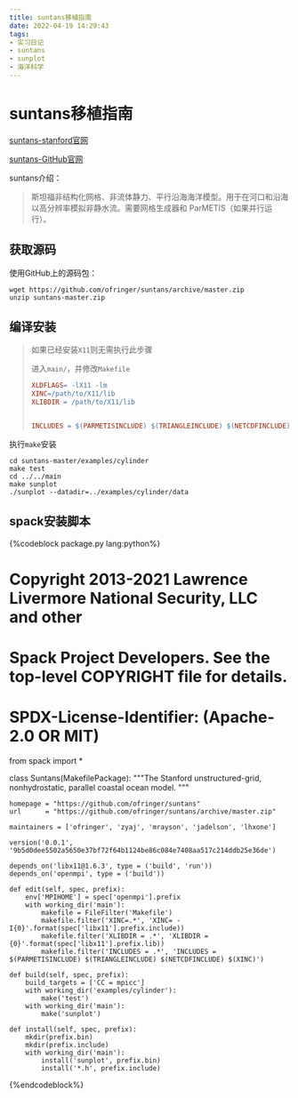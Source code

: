 ```yaml
---
title: suntans移植指南
date: 2022-04-19 14:29:43
tags:
- 实习日记
- suntans
- sunplot
- 海洋科学
---
```


# suntans移植指南

[suntans-stanford官网](https://web.stanford.edu/group/suntans/cgi-bin/documentation/user_guide/node1.html)

[suntans-GitHub官网](https://github.com/ofringer/suntans)


suntans介绍：
>斯坦福非结构化网格、非流体静力、平行沿海海洋模型。用于在河口和沿海以高分辨率模拟非静水流。需要网格生成器和 ParMETIS（如果并行运行）。

## 获取源码

使用GitHub上的源码包：

```shell
wget https://github.com/ofringer/suntans/archive/master.zip
unzip suntans-master.zip
```
## 编译安装

>如果已经安装`X11`则无需执行此步骤
>
>进入`main/`，并修改`Makefile`
>
>```Makefile
>XLDFLAGS= -lX11 -lm
>XINC=/path/to/X11/lib
>XLIBDIR = /path/to/X11/lib
>
>
>INCLUDES = $(PARMETISINCLUDE) $(TRIANGLEINCLUDE) $(NETCDFINCLUDE) $(XINC)
>```

执行`make`安装

```
cd suntans-master/examples/cylinder
make test
cd ../../main
make sunplot
./sunplot --datadir=../examples/cylinder/data
```

## spack安装脚本

{%codeblock package.py lang:python%}
# Copyright 2013-2021 Lawrence Livermore National Security, LLC and other
# Spack Project Developers. See the top-level COPYRIGHT file for details.
#
# SPDX-License-Identifier: (Apache-2.0 OR MIT)

from spack import *

class Suntans(MakefilePackage):
    """The Stanford unstructured-grid,
    nonhydrostatic, parallel coastal
    ocean model. """

    homepage = "https://github.com/ofringer/suntans"
    url      = "https://github.com/ofringer/suntans/archive/master.zip"

    maintainers = ['ofringer', 'zyaj', 'mrayson', 'jadelson', 'lhxone']

    version('0.0.1', '9b5d0dee5502a5650e37bf72f64b1124be86c084e7408aa517c214ddb25e36de')

    depends_on('libx11@1.6.3', type = ('build', 'run'))
    depends_on('openmpi', type = ('build'))

    def edit(self, spec, prefix):
        env['MPIHOME'] = spec['openmpi'].prefix
        with working_dir('main'):
            makefile = FileFilter('Makefile')
            makefile.filter('XINC=.*', 'XINC= -I{0}'.format(spec['libx11'].prefix.include))
            makefile.filter('XLIBDIR = .*', 'XLIBDIR = {0}'.format(spec['libx11'].prefix.lib))
            makefile.filter('INCLUDES = .*', 'INCLUDES = $(PARMETISINCLUDE) $(TRIANGLEINCLUDE) $(NETCDFINCLUDE) $(XINC)')

    def build(self, spec, prefix):
        build_targets = ['CC = mpicc']
        with working_dir('examples/cylinder'):
            make('test')
        with working_dir('main'):
            make('sunplot')

    def install(self, spec, prefix):
        mkdir(prefix.bin)
        mkdir(prefix.include)
        with working_dir('main'):
            install('sunplot', prefix.bin)
            install('*.h', prefix.include)
{%endcodeblock%}
